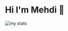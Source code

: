 # Hi I'm Mehdi 👋

<img alt="my stats" src="https://github-readme-stats.vercel.app/api?username=mehdi-abidi"/>


